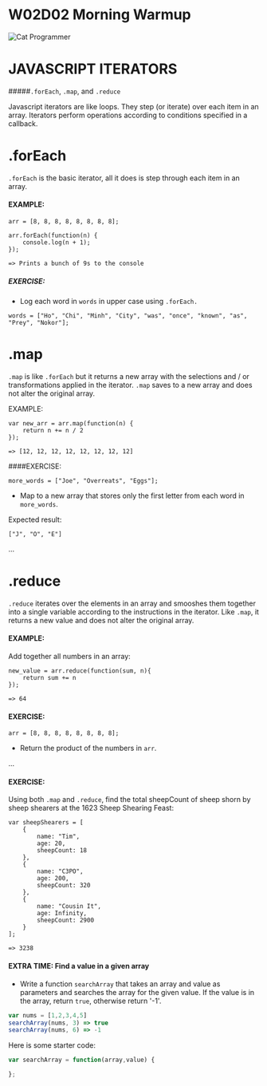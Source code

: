 # W02D02 Morning Warmup

![Cat Programmer](http://s2.quickmeme.com/img/99/9903c7c14add3fd0758b7b5b80c24d48101f296f13ce34736799a82c71f61bc2.jpg)



# JAVASCRIPT ITERATORS

#####`.forEach`, `.map`, and `.reduce`

Javascript iterators are like loops. They step (or iterate) over each item in an array. Iterators perform operations according to conditions specified in a callback.

# .forEach

`.forEach` is the basic iterator, all it does is step through each item in an array.

#### EXAMPLE:

```
arr = [8, 8, 8, 8, 8, 8, 8, 8];

arr.forEach(function(n) {
	console.log(n + 1);
});

=> Prints a bunch of 9s to the console

```


##### EXERCISE:
- Log each word in `words` in upper case using `.forEach.`

```
words = ["Ho", "Chi", "Minh", "City", "was", "once", "known", "as", "Prey", "Nokor"];
```




# .map

`.map` is like `.forEach` but it returns a new array with the selections and / or transformations applied in the iterator. `.map` saves to a new array and does not alter the original array.


EXAMPLE:

```
var new_arr = arr.map(function(n) {
	return n += n / 2
});

=> [12, 12, 12, 12, 12, 12, 12, 12]
```

####EXERCISE:

```
more_words = ["Joe", "Overreats", "Eggs"];
```

- Map to a new array that stores only the first letter from each word in `more_words`.

Expected result:

```
["J", "O", "E"]
```

...

# .reduce

`.reduce` iterates over the elements in an array and smooshes them together into a single variable according to the instructions in the iterator. Like `.map`, it returns a new value and does not alter the original array.

#### EXAMPLE: 

Add together all numbers in an array:

```
new_value = arr.reduce(function(sum, n){
	return sum += n
});

=> 64
```


#### EXERCISE: 
```
arr = [8, 8, 8, 8, 8, 8, 8, 8];
```

- Return the product of the numbers in `arr`.



...

#### EXERCISE:

Using both `.map` and `.reduce`, find the total sheepCount of sheep shorn by sheep shearers at the 1623 Sheep Shearing Feast:

```
var sheepShearers = [
    {
        name: "Tim",
        age: 20,
        sheepCount: 18
    },
    {
        name: "C3PO",
        age: 200,
        sheepCount: 320
    },
    {
        name: "Cousin It",
        age: Infinity,
        sheepCount: 2900
    }
];
```

```
=> 3238
```





#### EXTRA TIME: Find a value in a given array
 - Write a function `searchArray` that takes an array and value as parameters and searches the array for the given value. If the value is in the array, return `true`, otherwise return '-1'.
```javascript
var nums = [1,2,3,4,5]
searchArray(nums, 3) => true
searchArray(nums, 6) => -1
```
Here is some starter code:
```javascript
var searchArray = function(array,value) {

};
```
